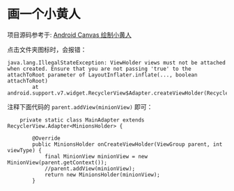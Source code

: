 # 画一个小黄人

项目源码参考于: [Android Canvas 绘制小黄人](https://github.com/samwangds/AndroidInterview/blob/master/Android%20Canvas%20%E7%BB%98%E5%88%B6%E5%B0%8F%E9%BB%84%E4%BA%BA.md)

点击文件夹图标时，会报错：

```
java.lang.IllegalStateException: ViewHolder views must not be attached when created. Ensure that you are not passing 'true' to the attachToRoot parameter of LayoutInflater.inflate(..., boolean attachToRoot)
        at android.support.v7.widget.RecyclerView$Adapter.createViewHolder(RecyclerView.java:6796)
```

注释下面代码的 `parent.addView(minionView)` 即可：

```
    private static class MainAdapter extends RecyclerView.Adapter<MinionsHolder> {

        @Override
        public MinionsHolder onCreateViewHolder(ViewGroup parent, int viewType) {
            final MinionView minionView = new MinionView(parent.getContext());
            //parent.addView(minionView);
            return new MinionsHolder(minionView);
        }
```